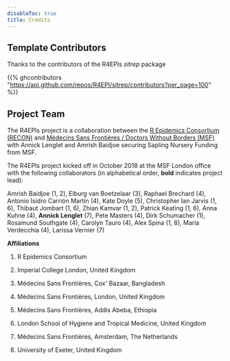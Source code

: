 ```yaml
---
disableToc: true
title: Credits
---
```


## Template Contributors

Thanks to the contributors of the R4EPIs *sitrep* package <i class="fas fa-heart"></i>

{{% ghcontributors "https://api.github.com/repos/R4EPI/sitrep/contributors?per_page=100" %}}

## Project Team

The R4EPIs project is a collaboration between the [R Epidemics Consortium
(RECON)](https://www.repidemicsconsortium.org) and [Médecins Sans Frontières /
Doctors Without Borders (MSF)](https://msf.org) with Annick Lenglet and Amrish
Baidjoe securing Sapling Nursery Funding from MSF.

The R4EPIs project kicked off in October 2018 at the MSF London office with the
following collaborators (in alphabetical order, **bold** indicates project lead): 

Amrish Baidjoe (1, 2),
Elburg van Boetzelaar (3),
Raphael Brechard (4),
Antonio Isidro Carrión Martín (4),
Kate Doyle (5),
Christopher Ian Jarvis (1, 6),
Thibaut Jombart (1, 6),
Zhian Kamvar (1, 2),
Patrick Keating (1, 6),
Anna Kuhne (4),
**Annick Lenglet** (7),
Pete Masters (4),
Dirk Schumacher (1),
Rosamund Southgate (4),
Carolyn Tauro (4),
Alex Spina (1, 8),
Maria Verdecchia (4),
Larissa Vernier (7) 

**Affiliations**

1)  R Epidemics Consortium

2)  Imperial College London, United Kingdom

3)  Médecins Sans Frontières, Cox' Bazaar, Bangladesh

4)  Médecins Sans Frontières, London, United Kingdom

5)  Médecins Sans Frontières, Addis Abeba, Ethiopia

6)  London School of Hygiene and Tropical Medicine, United Kingdom

7)  Médecins Sans Frontières, Amsterdam, The Netherlands

8)  University of Exeter, United Kingdom


